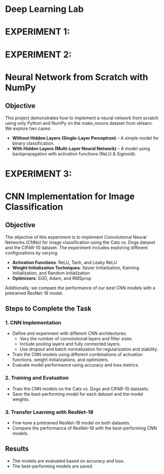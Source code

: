 # Deep Learning Lab
# EXPERIMENT 1:

# EXPERIMENT 2:
# Neural Network from Scratch with NumPy

## Objective

This project demonstrates how to implement a neural network from scratch using only Python and NumPy on the make_moons dataset from sklearn. We explore two cases:

- **Without Hidden Layers (Single-Layer Perceptron)** – A simple model for binary classification.
- **With Hidden Layers (Multi-Layer Neural Network)** – A model using backpropagation with activation functions (ReLU & Sigmoid).

# EXPERIMENT 3:
# CNN Implementation for Image Classification

## Objective

The objective of this experiment is to implement Convolutional Neural Networks (CNNs) for image classification using the Cats vs. Dogs dataset and the CIFAR-10 dataset. The experiment includes exploring different configurations by varying:

- **Activation Functions**: ReLU, Tanh, and Leaky ReLU
- **Weight Initialization Techniques**: Xavier Initialization, Kaiming Initialization, and Random Initialization
- **Optimizers**: SGD, Adam, and RMSprop

Additionally, we compare the performance of our best CNN models with a pretrained ResNet-18 model.

## Steps to Complete the Task

### 1. CNN Implementation

- Define and experiment with different CNN architectures:
  - Vary the number of convolutional layers and filter sizes.
  - Include pooling layers and fully connected layers.
  - Use dropout and batch normalization for regularization and stability.
- Train the CNN models using different combinations of activation functions, weight initializations, and optimizers.
- Evaluate model performance using accuracy and loss metrics.

### 2. Training and Evaluation

- Train the CNN models on the Cats vs. Dogs and CIFAR-10 datasets.
- Save the best-performing model for each dataset and the model weights.

### 3. Transfer Learning with ResNet-18

- Fine-tune a pretrained ResNet-18 model on both datasets.
- Compare the performance of ResNet-18 with the best-performing CNN models.

## Results

- The models are evaluated based on accuracy and loss.
- The best-performing models are saved.






